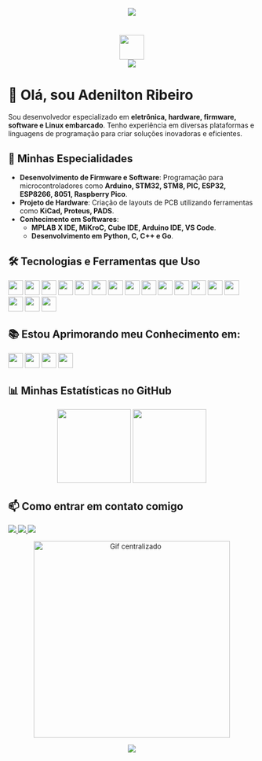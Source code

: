<!-- Rodapé -->
<p align='center'>
    <img src="https://capsule-render.vercel.app/api?type=waving&height=150&color=4A90E2&reversal=false&fontColor=FFFFFF&animation=fadeIn&fontSize=30&fontAlignY=40&fontAlign=50"/>
</p>

<h1 align="center">
    <img width="50" src="https://simpleicons.vercel.app/github/FFFFFF" />
    <br>
    <img src="https://readme-typing-svg.herokuapp.com/?font=Righteous&size=20&center=true&vCenter=true&color=FFFFFF&width=300&height=40&duration=5000&lines=Oi%2C+tudo+bem+%21;" />
</h1>


# 👋 Olá, sou Adenilton Ribeiro

Sou desenvolvedor especializado em **eletrônica, hardware, firmware, software e Linux embarcado**. Tenho experiência em diversas plataformas e linguagens de programação para criar soluções inovadoras e eficientes.

## 🚀 Minhas Especialidades

- **Desenvolvimento de Firmware e Software**: Programação para microcontroladores como **Arduino, STM32, STM8, PIC, ESP32, ESP8266, 8051, Raspberry Pico**.
- **Projeto de Hardware**: Criação de layouts de PCB utilizando ferramentas como **KiCad, Proteus, PADS**.
- **Conhecimento em Softwares**:
  - **MPLAB X IDE, MiKroC, Cube IDE, Arduino IDE, VS Code**.
  - **Desenvolvimento em Python, C, C++ e Go**.

## 🛠️ Tecnologias e Ferramentas que Uso

<p align="left">
  <code><img height="30" src="https://img.shields.io/badge/Arduino-00979D?style=for-the-badge&logo=arduino&logoColor=white"></code>
  <code><img height="30" src="https://img.shields.io/badge/AVR-003F6C?style=for-the-badge&logo=atmel&logoColor=white"></code>
  <code><img height="30" src="https://img.shields.io/badge/8051-00599C?style=for-the-badge&logo=none&logoColor=white"></code>
  <code><img height="30" src="https://img.shields.io/badge/Nordic-003B5C?style=for-the-badge&logo=nordicsemiconductor&logoColor=white"></code>
  <code><img height="30" src="https://img.shields.io/badge/STM32-03234B?style=for-the-badge&logo=stmicroelectronics&logoColor=white"></code>
  <code><img height="30" src="https://img.shields.io/badge/PIC-003A70?style=for-the-badge&logo=microchip&logoColor=white"></code>
  <code><img height="30" src="https://img.shields.io/badge/ESP32-000000?style=for-the-badge&logo=espressif&logoColor=white"></code>
  <code><img height="30" src="https://img.shields.io/badge/ESP8266-0066FF?style=for-the-badge&logo=espressif&logoColor=white"></code>
  <code><img height="30" src="https://img.shields.io/badge/Raspberry%20Pico-A22846?style=for-the-badge&logo=raspberrypi&logoColor=white"></code>
  <code><img height="30" src="https://img.shields.io/badge/KiCad-314477?style=for-the-badge&logo=kicad&logoColor=white"></code>
  <code><img height="30" src="https://img.shields.io/badge/Proteus-0075A8?style=for-the-badge&logoColor=white"></code>
  <code><img height="30" src="https://img.shields.io/badge/PADS%20PCB%20Design-005495?style=for-the-badge&logoColor=white"></code>
  <code><img height="30" src="https://img.shields.io/badge/EasyEDA-00A4E6?style=for-the-badge&logo=easyeda&logoColor=white"></code>
  <code><img height="30" src="https://img.shields.io/badge/Python-3776AB?style=for-the-badge&logo=python&logoColor=white"></code>
  <code><img height="30" src="https://img.shields.io/badge/C-00599C?style=for-the-badge&logo=c&logoColor=white"></code>
  <code><img height="30" src="https://img.shields.io/badge/C++-00599C?style=for-the-badge&logo=c%2B%2B&logoColor=white"></code>
  <code><img height="30" src="https://img.shields.io/badge/Go-00ADD8?style=for-the-badge&logo=go&logoColor=white"></code>
</p>

## 📚 Estou Aprimorando meu Conhecimento em:

<p align="left">
  <code><img height="30" src="https://img.shields.io/badge/Linux-333333?style=for-the-badge&logo=linux&logoColor=white"></code>
  <code><img height="30" src="https://img.shields.io/badge/FreeRTOS-0096D6?style=for-the-badge&logo=freertos&logoColor=white"></code>
  <code><img height="30" src="https://img.shields.io/badge/ESP--IDF-FF6600?style=for-the-badge&logo=espressif&logoColor=white"></code>
  <code><img height="30" src="https://img.shields.io/badge/MicroPython-2C3E50?style=for-the-badge&logo=micropython&logoColor=white"></code>
</p>

## 📊 Minhas Estatísticas no GitHub

<p align="center">
  <img height="150em" src="https://github-readme-stats.vercel.app/api?username=AdeniltonR&count_private=true&include_all_commits=true&show_icons=true&theme=github-dark&rank_icon=github&hide_border=false&show_owner=true"/>
  <img height="150em" src="https://github-readme-stats.vercel.app/api/top-langs/?username=AdeniltonR&theme=github-dark&hide_border=false&layout=compact"/>
</p>

## 📫 Como entrar em contato comigo

<p align="left">
  <a href="mailto:adeniltonribeiro.r4@gmail.com" alt="Gmail">
    <img src="https://img.shields.io/badge/-Gmail-FF0000?style=flat-square&labelColor=FF0000&logo=gmail&logoColor=white&link=mailto:adeniltonribeiro.r4@gmail.com"/>
  </a>
  <a href="https://www.linkedin.com/in/adenilton-ribeiro-92551b156" alt="LinkedIn">
    <img src="https://img.shields.io/badge/-Linkedin-0e76a8?style=flat-square&logo=Linkedin&logoColor=white&link=https://www.linkedin.com/in/adenilton-ribeiro-92551b156/"/>
  </a>
  <a href="https://www.instagram.com/adenilton_ribeiro4" alt="Instagram">
    <img src="https://img.shields.io/badge/-Instagram-DF0174?style=flat-square&labelColor=DF0174&logo=instagram&logoColor=white&link=https://www.instagram.com/adenilton_ribeiro4/"/>
  </a>
</p>

<p align="center">
  <img src="https://art.pixilart.com/sr21df2b5d71d4e.gif" width="400px" alt="Gif centralizado">
</p>

<!-- Rodapé -->
<p align='center'>
    <img src="https://capsule-render.vercel.app/api?type=waving&height=130&color=4A90E2&text=Obrigado%20por%20visitar!&reversal=false&fontColor=FFFFFF&animation=fadeIn&fontSize=30&fontAlignY=40&fontAlign=50&section=footer"/>
</p>

